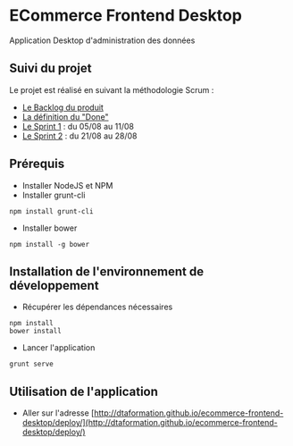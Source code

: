 # ECommerce Frontend Desktop
Application Desktop d'administration des données

## Suivi du projet
Le projet est réalisé en suivant la méthodologie Scrum :
* [Le Backlog du produit](https://github.com/DTAFormation/ecommerce-frontend-desktop/wiki/Backlog-Produit)
* [La définition du "Done"](https://github.com/DTAFormation/ecommerce-frontend-desktop/wiki/Définition-du-Done-!)
* [Le Sprint 1](https://github.com/DTAFormation/ecommerce-frontend-desktop/wiki/Sprint-1) : du 05/08 au 11/08
* [Le Sprint 2](https://github.com/DTAFormation/ecommerce-frontend-desktop/wiki/Sprint-2) : du 21/08 au 28/08

## Prérequis
* Installer NodeJS et NPM
* Installer grunt-cli
```
npm install grunt-cli
```
* Installer bower
```
npm install -g bower
```

## Installation de l'environnement de développement
* Récupérer les dépendances nécessaires
```
npm install
bower install
```
* Lancer l'application
```
grunt serve
```
## Utilisation de l'application
* Aller sur l'adresse
[http://dtaformation.github.io/ecommerce-frontend-desktop/deploy/](http://dtaformation.github.io/ecommerce-frontend-desktop/deploy/)
